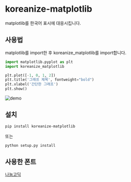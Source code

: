 # koreanize-matplotlib
matplotlib를 한국어 표시에 대응시킵니다.

## 사용법
matplotlib를 import한 후 koreanize_matplotlib를 import합니다.

```python
import matplotlib.pyplot as plt
import koreanize_matplotlib

plt.plot([-1, 0, 1, 2])
plt.title('그래프 제목', fontweight="bold")
plt.xlabel('간단한 그래프')
plt.show()
```


![demo](https://github.com/ychoi-kr/koreanize-matplotlib/raw/master/demo.png "demo")

## 설치

```sh
pip install koreanize-matplotlib
```

또는

```sh
python setup.py install
```


## 사용한 폰트
[나눔고딕](https://hangeul.naver.com/2021/fonts/nanum)

